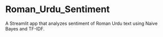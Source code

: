 # Roman_Urdu_Sentiment
A Streamlit app that analyzes sentiment of Roman Urdu text using Naive Bayes and TF-IDF.
